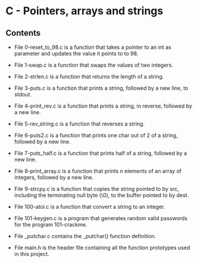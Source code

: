 # C - Pointers, arrays and strings

## Contents
* File 0-reset_to_98.c is a function that takes a pointer to an int as parameter and updates the value it points to to 98.

* File 1-swap.c is a function that swaps the values of two integers.

* File 2-strlen.c is a function that returns the length of a string.

* File 3-puts.c is a function that prints a string, followed by a new line, to stdout.

* File 4-print_rev.c is a function that prints a string, in reverse, followed by a new line.

* File 5-rev_string.c is a function that reverses a string.

* File 6-puts2.c is a function that prints one char out of 2 of a string, followed by a new line.

* File 7-puts_half.c is a function that prints half of a string, followed by a new line.

* File 8-print_array.c is a function that prints n elements of an array of integers, followed by a new line.

* File 9-strcpy.c is a function that copies the string pointed to by src, including the terminating null byte (\0), to the buffer pointed to by dest.

* File 100-atoi.c is a function that convert a string to an integer.

* File 101-keygen.c is a program that generates random valid passwords for the program 101-crackme.

* File _putchar.c contains the _putchar() function definition.

* File main.h is the header file containing all the function prototypes used in this project.

